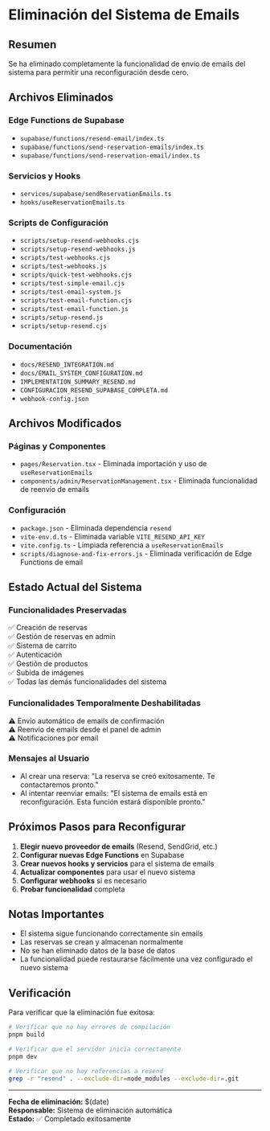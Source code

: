 # Eliminación del Sistema de Emails

## Resumen
Se ha eliminado completamente la funcionalidad de envío de emails del sistema para permitir una reconfiguración desde cero.

## Archivos Eliminados

### Edge Functions de Supabase
- `supabase/functions/resend-email/index.ts`
- `supabase/functions/send-reservation-emails/index.ts`
- `supabase/functions/send-reservation-email/index.ts`

### Servicios y Hooks
- `services/supabase/sendReservationEmails.ts`
- `hooks/useReservationEmails.ts`

### Scripts de Configuración
- `scripts/setup-resend-webhooks.cjs`
- `scripts/setup-resend-webhooks.js`
- `scripts/test-webhooks.cjs`
- `scripts/test-webhooks.js`
- `scripts/quick-test-webhooks.cjs`
- `scripts/test-simple-email.cjs`
- `scripts/test-email-system.js`
- `scripts/test-email-function.cjs`
- `scripts/test-email-function.js`
- `scripts/setup-resend.js`
- `scripts/setup-resend.cjs`

### Documentación
- `docs/RESEND_INTEGRATION.md`
- `docs/EMAIL_SYSTEM_CONFIGURATION.md`
- `IMPLEMENTATION_SUMMARY_RESEND.md`
- `CONFIGURACION_RESEND_SUPABASE_COMPLETA.md`
- `webhook-config.json`

## Archivos Modificados

### Páginas y Componentes
- `pages/Reservation.tsx` - Eliminada importación y uso de `useReservationEmails`
- `components/admin/ReservationManagement.tsx` - Eliminada funcionalidad de reenvío de emails

### Configuración
- `package.json` - Eliminada dependencia `resend`
- `vite-env.d.ts` - Eliminada variable `VITE_RESEND_API_KEY`
- `vite.config.ts` - Limpiada referencia a `useReservationEmails`
- `scripts/diagnose-and-fix-errors.js` - Eliminada verificación de Edge Functions de email

## Estado Actual del Sistema

### Funcionalidades Preservadas
✅ Creación de reservas  
✅ Gestión de reservas en admin  
✅ Sistema de carrito  
✅ Autenticación  
✅ Gestión de productos  
✅ Subida de imágenes  
✅ Todas las demás funcionalidades del sistema  

### Funcionalidades Temporalmente Deshabilitadas
⚠️ Envío automático de emails de confirmación  
⚠️ Reenvío de emails desde el panel de admin  
⚠️ Notificaciones por email  

### Mensajes al Usuario
- Al crear una reserva: "La reserva se creó exitosamente. Te contactaremos pronto."
- Al intentar reenviar emails: "El sistema de emails está en reconfiguración. Esta función estará disponible pronto."

## Próximos Pasos para Reconfigurar

1. **Elegir nuevo proveedor de emails** (Resend, SendGrid, etc.)
2. **Configurar nuevas Edge Functions** en Supabase
3. **Crear nuevos hooks y servicios** para el sistema de emails
4. **Actualizar componentes** para usar el nuevo sistema
5. **Configurar webhooks** si es necesario
6. **Probar funcionalidad** completa

## Notas Importantes

- El sistema sigue funcionando correctamente sin emails
- Las reservas se crean y almacenan normalmente
- No se han eliminado datos de la base de datos
- La funcionalidad puede restaurarse fácilmente una vez configurado el nuevo sistema

## Verificación

Para verificar que la eliminación fue exitosa:

```bash
# Verificar que no hay errores de compilación
pnpm build

# Verificar que el servidor inicia correctamente
pnpm dev

# Verificar que no hay referencias a resend
grep -r "resend" . --exclude-dir=node_modules --exclude-dir=.git
```

---

**Fecha de eliminación:** $(date)  
**Responsable:** Sistema de eliminación automática  
**Estado:** ✅ Completado exitosamente 